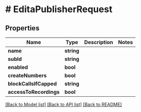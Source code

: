 # # EditaPublisherRequest

## Properties

Name | Type | Description | Notes
------------ | ------------- | ------------- | -------------
**name** | **string** |  |
**subId** | **string** |  |
**enabled** | **bool** |  |
**createNumbers** | **bool** |  |
**blockCallsIfCapped** | **string** |  |
**accessToRecordings** | **bool** |  |

[[Back to Model list]](../../README.md#models) [[Back to API list]](../../README.md#endpoints) [[Back to README]](../../README.md)
